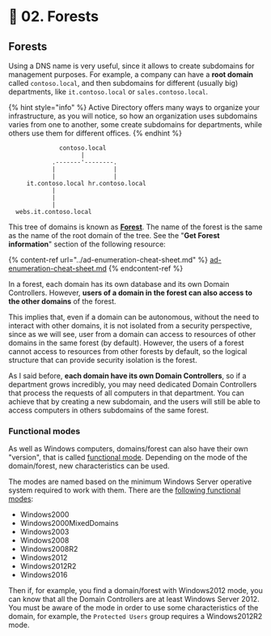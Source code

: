 # 📓 02. Forests

## Forests

Using a DNS name is very useful, since it allows to create subdomains for management purposes. For example, a company can have a **root domain** called `contoso.local`, and then subdomains for different (usually big) departments, like `it.contoso.local` or `sales.contoso.local`.

{% hint style="info" %}
Active Directory offers many ways to organize your infrastructure, as you will notice, so how an organization uses subdomains varies from one to another, some create subdomains for departments, while others use them for different offices.
{% endhint %}

```
              contoso.local
                    |
            .-------'--------.
            |                |
            |                |
     it.contoso.local hr.contoso.local
            | 
            |
            |
  webs.it.contoso.local
```

This tree of domains is known as [**Forest**](https://docs.microsoft.com/en-us/windows/win32/ad/forests). The name of the forest is the same as the name of the root domain of the tree. See the "**Get Forest information**" section of the following resource:

{% content-ref url="../ad-enumeration-cheat-sheet.md" %}
[ad-enumeration-cheat-sheet.md](../ad-enumeration-cheat-sheet.md)
{% endcontent-ref %}

In a forest, each domain has its own database and its own Domain Controllers. However, **users of a domain in the forest can also access to the other domains** of the forest.

This implies that, even if a domain can be autonomous, without the need to interact with other domains, it is not isolated from a security perspective, since as we will see, user from a domain can access to resources of other domains in the same forest (by default). However, the users of a forest cannot access to resources from other forests by default, so the logical structure that can provide security isolation is the forest.

As I said before, **each domain have its own Domain Controllers**, so if a department grows incredibly, you may need dedicated Domain Controllers that process the requests of all computers in that department. You can achieve that by creating a new subdomain, and the users will still be able to access computers in others subdomains of the same forest.

### Functional modes

As well as Windows computers, domains/forest can also have their own "version", that is called [functional mode](https://docs.microsoft.com/en-us/troubleshoot/windows-server/identity/raise-active-directory-domain-forest-functional-levels). Depending on the mode of the domain/forest, new characteristics can be used.

The modes are named based on the minimum Windows Server operative system required to work with them. There are the [following functional modes](https://docs.microsoft.com/en-us/openspecs/windows\_protocols/ms-adts/564dc969-6db3-49b3-891a-f2f8d0a68a7f):

* Windows2000
* Windows2000MixedDomains
* Windows2003
* Windows2008
* Windows2008R2
* Windows2012
* Windows2012R2
* Windows2016

Then if, for example, you find a domain/forest with Windows2012 mode, you can know that all the Domain Controllers are at least Windows Server 2012. You must be aware of the mode in order to use some characteristics of the domain, for example, the `Protected Users` group requires a Windows2012R2 mode.
